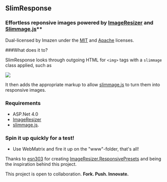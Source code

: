 ## SlimResponse

### Effortless reponsive images powered by [ImageResizer](http://imageresizing.net) and [Slimmage.js](https://github.com/imazen/slimmage)**

Dual-licensed by Imazen under the [MIT](http://www.opensource.org/licenses/mit-license.php) and [Apache](http://www.apache.org/licenses/LICENSE-2.0.html) licenses.


###What does it to?

SlimResponse looks through outgoing HTML for `<img>` tags with a `slimmage` class applied, such as 

<img class="slimmage" src="image.jpg?width=150" />

It then adds the appropriate markup to allow [slimmage.js](https://github.com/imazen/slimmage) to turn them into responsive images.



### Requirements
* ASP.Net 4.0
* [ImageResizer](http://imageresizing.net)
* [slimmage.js](https://github.com/imazen/slimmage).



### Spin it up quickly for a test!
* Use WebMatrix and fire it up on the "www"-folder, that's all!


Thanks to [esn303](https://twitter.com/#!/esn303) for creating [ImageResizer.ResponsivePresets](https://github.com/mindrevolution/ImageResizer-ResponsivePresets) and being the inspiration behind this project.


This project is open to collaboration. **Fork. Push. Innovate.**
